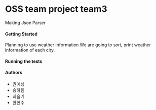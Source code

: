 # OSS team project team3
Making Json Parser

#### Getting Started
Planning to use weather information
We are going to sort, print weather information of each city.

#### Running the tests


#### Authors
* 권예성
* 송하림
* 최슬기
* 한현수
